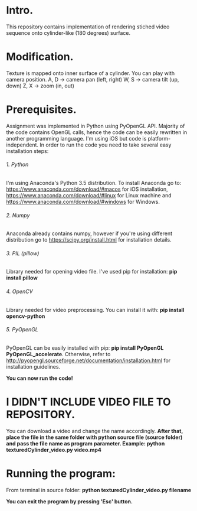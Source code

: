 # Intro.
This repository contains implementation of rendering stiched video sequence onto cylinder-like (180 degrees) surface.

# Modification.
Texture is mapped onto inner surface of a cylinder. You can play with camera position.
A, D -> camera pan (left, right)
W, S -> camera tilt (up, down)
Z, X -> zoom (in, out)

# Prerequisites.
Assignment was implemented in Python using PyOpenGL API. Majority of the code contains OpenGL calls, hence the code can be easily rewritten in another programming language. I'm using iOS but code is platform-independent. 
In order to run the code you need to take several easy installation steps:

###### 1. Python
I'm using Anaconda's Python 3.5 distribution. To install Anaconda go to: https://www.anaconda.com/download/#macos for iOS installation, https://www.anaconda.com/download/#linux for Linux machine and https://www.anaconda.com/download/#windows for Windows.
###### 2. Numpy
Anaconda already contains numpy, however if you're using different distribution go to https://scipy.org/install.html for installation details.
###### 3. PIL (pillow)
Library needed for opening video file. I've used pip for installation: **pip install pillow**
###### 4. OpenCV
Library needed for video preprocessing. You can install it with: **pip install opencv-python**
###### 5. PyOpenGL
PyOpenGL can be easily installed with pip: **pip install PyOpenGL PyOpenGL_accelerate**. Otherwise, refer to http://pyopengl.sourceforge.net/documentation/installation.html for installation guidelines. 

**You can now run the code!**

# I DIDN'T INCLUDE VIDEO FILE TO REPOSITORY.
You can download a video and change the name accordingly. **After that, place the file in the same folder with python source file (source folder) and pass the file name as program parameter. Example: python texturedCylinder_video.py video.mp4**

# Running the program: 
From terminal in source folder: **python texturedCylinder_video.py filename**

**You can exit the program by pressing 'Esc' button.**
